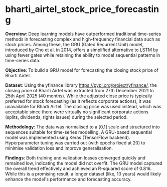 # bharti_airtel_stock_price_forecasting
**Overview**:
Deep learning models have outperformed traditional time-series methods in forecasting complex and high-frequency financial data such as stock prices. Among these, the GRU (Gated Recurrent Unit) model, introduced by Cho et al. in 2014, offers a simplified alternative to LSTM by using fewer gates while retaining the ability to model sequential patterns in time-series data.

**Objective**:
To build a GRU model for forecasting the closing stock price of Bharti Airtel.

**Dataset**:
Using the yfinance library <https://pypi.org/project/yfinance/>, the closing price of Bharti Airtel was extracted from 27th December 2021 to 25th April 2025 (40 months). While the adjusted close price is typically preferred for stock forecasting (as it reflects corporate actions), it was unavailable for Bharti Airtel. The closing price was used instead, which was acceptable since there were virtually no significant corporate actions (splits, dividends, rights issues) during the selected period.

**Methodology**:
The data was normalised to a [0,1] scale and structured into sequences suitable for time-series modelling. A GRU-based sequential model was implemented using Keras (TensorFlow backend). Hyperparameter tuning was carried out (with epochs fixed at 20) to minimise validation loss and improve generalisation.

**Findings**:
Both training and validation losses converged quickly and remained low, indicating the model did not overfit. The GRU model captured the overall trend effectively and achieved an R-squared score of 0.816. While this is a promising result, a longer dataset (like, 10 years) would likely enhance the model's performance and forecasting accuracy.
